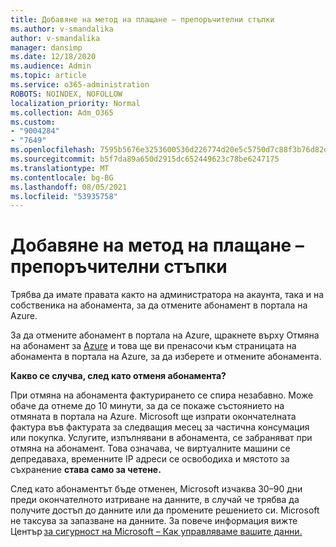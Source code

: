 ```yaml
---
title: Добавяне на метод на плащане – препоръчителни стъпки
ms.author: v-smandalika
author: v-smandalika
manager: dansimp
ms.date: 12/18/2020
ms.audience: Admin
ms.topic: article
ms.service: o365-administration
ROBOTS: NOINDEX, NOFOLLOW
localization_priority: Normal
ms.collection: Adm_O365
ms.custom:
- "9004284"
- "7649"
ms.openlocfilehash: 7595b5676e3253600536d226774d20e5c5750d7c88f3b76d82d82c320fb295a8
ms.sourcegitcommit: b5f7da89a650d2915dc652449623c78be6247175
ms.translationtype: MT
ms.contentlocale: bg-BG
ms.lasthandoff: 08/05/2021
ms.locfileid: "53935758"
---
```

# <a name="add-payment-method---recommended-steps"></a>Добавяне на метод на плащане – препоръчителни стъпки

Трябва да имате правата както на администратора на акаунта, така и на собственика на абонамента, за да отмените абонамент в портала на Azure. 

За да отмените абонамент в портала на Azure,  щракнете върху Отмяна на абонамент за [Azure](https://ms.portal.azure.com/#blade/Microsoft_Azure_Billing/SubscriptionsBlade) и това ще ви пренасочи към страницата на абонамента в портала на Azure, за да изберете и отмените абонамента. 

**Какво се случва, след като отменя абонамента?** 

При отмяна на абонамента фактурирането се спира незабавно. Може обаче да отнеме до 10 минути, за да се покаже състоянието на отмяната в портала на Azure. Microsoft ще изпрати окончателната фактура във фактурата за следващия месец за частична консумация или покупка. Услугите, изпълнявани в абонамента, се забраняват при отмяна на абонамент. Това означава, че виртуалните машини се депредаваха, временните IP адреси се освободиха и мястото за съхранение **става само за четене.** 

След като абонаментът бъде отменен, Microsoft изчаква 30–90 дни преди окончателното изтриване на данните, в случай че трябва да получите достъп до данните или да промените решението си. Microsoft не таксува за запазване на данните. За повече информация вижте Център [за сигурност на Microsoft – Как управляваме вашите данни.](https://www.microsoft.com/trust-center/privacy/data-management#leave)



